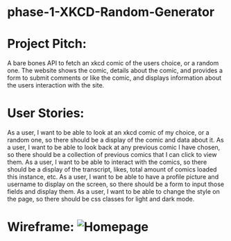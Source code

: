 # phase-1-XKCD-Random-Generator

# Project Pitch:
A bare bones API to fetch an xkcd comic of the users choice, or a random one. The website shows
the comic, details about the comic, and provides a form to submit comments or like the comic, and displays
information about the users interaction with the site.

# User Stories: 
As a user, I want to be able to look at an xkcd comic of my choice, or a random one, so there
should be a display of the comic and data about it.
As a user, I want to be able to look back at any previous comic I have chosen, so there should be
a collection of previous comics that I can click to view them.
As a user, I want to be able to interact with the comics, so there should be a display of the transcript,
likes, total amount of comics loaded this instance, etc.
As a user, I want to be able to have a profile picture and username to display on the screen, so
there should be a form to input those fields and display them.
As a user, I want to be able to change the style on the page, so there should be css classes for light
and dark mode.
# Wireframe: ![Homepage](https://github.com/ryanMlindner/phase-1-XKCD-Random-Generator/assets/31301746/d16012bf-304d-4524-9971-479c75d4e718)
